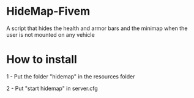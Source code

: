 # HideMap-Fivem
A script that hides the health and armor bars and the minimap when the user is not mounted on any vehicle

# How to install

1 - Put the folder "hidemap" in the resources folder


2 - Put "start hidemap" in server.cfg
